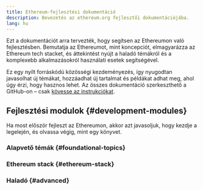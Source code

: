 ```yaml
---
title: Ethereum-fejlesztési dokumentáció
description: Bevezetés az ethereum.org fejlesztői dokumentációjába.
lang: hu
---
```


Ezt a dokumentációt arra tervezték, hogy segítsen az Ethereumon való fejlesztésben. Bemutatja az Ethereumot, mint koncepciót, elmagyarázza az Ethereum tech stacket, és áttekintést nyújt a haladó témákról és a komplexebb alkalmazásokról használati esetek segítségével.

Ez egy nyílt forráskódú közösségi kezdeményezés, így nyugodtan javasolhat új témákat, hozzáadhat új tartalmat és példákat adhat meg, ahol úgy érzi, hogy hasznos lehet. Az összes dokumentáció szerkeszthető a GitHub-on – csak [kövesse az instrukciókat](https://github.com/ethereum/ethereum-org-website/blob/dev/docs/editing-markdown.md).

## Fejlesztési modulok {#development-modules}

Ha most először fejleszt az Ethereumon, akkor azt javasoljuk, hogy kezdje a legelején, és olvassa végig, mint egy könyvet.

### Alapvető témák {#foundational-topics}

<DeveloperDocsLinks headerId="foundational-topics" />

### Ethereum stack {#ethereum-stack}

<DeveloperDocsLinks headerId="ethereum-stack" />

### Haladó {#advanced}

<DeveloperDocsLinks headerId="advanced" />
